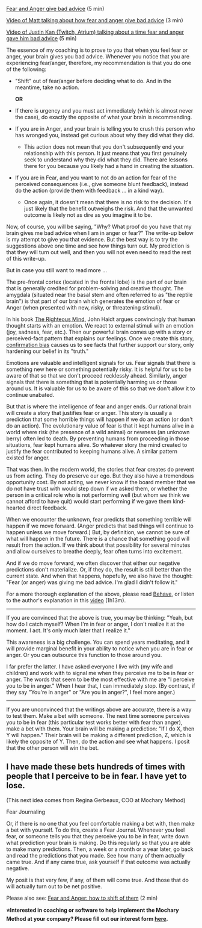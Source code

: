 [Fear and Anger give bad advice](https://docs.google.com/document/d/1sDWHUm6zwEGiPBQH2Ig6DDvVL-IEQSlfNeQnR2mhjmE/edit) (5 min)

[Video of Matt talking about how fear and anger give bad advice](https://www.loom.com/share/897f6aab5f474485a1764834e2108ce9) (3 min)

[Video of Justin Kan (Twitch, Atrium) talking about a time fear and anger gave him bad advice](https://youtu.be/f8Lxlirt3qE?t=84) (5 min)

The essence of my coaching is to prove to you that when you feel fear or anger, your brain gives you bad advice. Whenever you notice that you are experiencing fear/anger, therefore, my recommendation is that you do one of the following:

- "Shift" out of fear/anger before deciding what to do. And in the meantime, take no action.

  **OR**

- If there is urgency and you must act immediately (which is almost never the case), do exactly the opposite of what your brain is recommending.

- If you are in Anger, and your brain is telling you to crush this person who has wronged you, instead get curious about why they did what they did.

  - This action does not mean that you don't subsequently end your relationship with this person. It just means that you first genuinely seek to understand why they did what they did. There are lessons there for you because you likely had a hand in creating the situation.

- If you are in Fear, and you want to not do an action for fear of the perceived consequences (i.e., give someone blunt feedback), instead do the action (provide them with feedback ... in a kind way).

  - Once again, it doesn't mean that there is no risk to the decision. It's just likely that the benefit outweighs the risk. And that the unwanted outcome is likely not as dire as you imagine it to be.

Now, of course, you will be saying, "Why? What proof do you have that my brain gives me bad advice when I am in anger or fear?" The write-up below is my attempt to give you that evidence. But the best way is to try the suggestions above one time and see how things turn out. My prediction is that they will turn out well, and then you will not even need to read the rest of this write-up.

But in case you still want to read more ...

The pre-frontal cortex (located in the frontal lobe) is the part of our brain that is generally credited for problem-solving and creative thought. The amygdala (situated near the basal stem and often referred to as "the reptile brain") is that part of our brain which generates the emotion of fear or Anger (when presented with new, risky, or threatening stimuli).

In his book [The Righteous Mind](https://smile.amazon.com/Righteous-Mind-Divided-Politics-Religion/dp/0307455777/ref=sr_1_1?crid=2WHXK8E7987V2&keywords=the+righteous+mind&qid=1566517365&s=books&sprefix=the+righteous%2Cstripbooks%2C193&sr=1-1), John Haidt argues convincingly that human thought starts with an emotion. We react to external stimuli with an emotion (joy, sadness, fear, etc.). Then our powerful brain comes up with a story or perceived-fact pattern that explains our feelings. Once we create this story, [confirmation bias](https://en.wikipedia.org/wiki/Confirmation_bias) causes us to see facts that further support our story, only hardening our belief in its "truth."

Emotions are valuable and intelligent signals for us. Fear signals that there is something new here or something potentially risky. It is helpful for us to be aware of that so that we don't proceed recklessly ahead. Similarly, anger signals that there is something that is potentially harming us or those around us. It is valuable for us to be aware of this so that we don't allow it to continue unabated.

But that is where the intelligence of fear and anger ends. Our rational brain will create a story that justifies fear or anger. This story is usually a prediction that some horrible things will happen if we do an action (or don't do an action). The evolutionary value of fear is that it kept humans alive in a world where risk (the presence of a wild animal) or newness (an unknown berry) often led to death. By preventing humans from proceeding in those situations, fear kept humans alive. So whatever story the mind created to justify the fear contributed to keeping humans alive. A similar pattern existed for anger.

That was then. In the modern world, the stories that fear creates do prevent us from acting. They do preserve our ego. But they also have a tremendous opportunity cost. By not acting, we never know if the board member that we do not have trust with would step down if we asked them, or whether the person in a critical role who is not performing well (but whom we think we cannot afford to have quit) would start performing if we gave them kind-hearted direct feedback.

When we encounter the unknown, fear predicts that something terrible will happen if we move forward. (Anger predicts that bad things will continue to happen unless we move forward.) But, by definition, we cannot be sure of what will happen in the future. There is a chance that something good will result from the action. If we think about that possibility for several minutes and allow ourselves to breathe deeply, fear often turns into excitement.

And if we do move forward, we often discover that either our negative predictions don't materialize. Or, if they do, the result is still better than the current state. And when that happens, hopefully, we also have the thought: "Fear (or anger) was giving me bad advice. I'm glad I didn't follow it."

For a more thorough explanation of the above, please read [Behave](https://smile.amazon.com/Behave-Biology-Humans-Best-Worst/dp/0143110918/ref=sr_1_1?crid=92IEVVJPLIBQ&keywords=behave+robert+sapolsky&qid=1570469611&s=books&sprefix=behave%2Cstripbooks%2C201&sr=1-1), or listen to the author's explanation in this [video](https://www.youtube.com/watch?v=GRYcSuyLiJk) (1h13m).

---

If you are convinced that the above is true, you may be thinking: "Yeah, but how do I catch myself? When I'm in fear or anger, I don't realize it at the moment. I act. It's only much later that I realize it."

This awareness is a big challenge. You can spend years meditating, and it will provide marginal benefit in your ability to notice when you are in fear or anger. Or you can outsource this function to those around you.

I far prefer the latter. I have asked everyone I live with (my wife and children) and work with to signal me when they perceive me to be in fear or anger. The words that seem to be the most effective with me are "I perceive you to be in anger." When I hear that, I can immediately stop. (By contrast, if they say "You're in anger" or "Are you in anger?", I feel more anger.)

---

If you are unconvinced that the writings above are accurate, there is a way to test them. Make a bet with someone. The next time someone perceives you to be in fear (this particular test works better with fear than anger), make a bet with them. Your brain will be making a prediction: "If I do X, then Y will happen." Their brain will be making a different prediction, Z, which is likely the opposite of Y. Then, do the action and see what happens. I posit that the other person will win the bet.

## I have made these bets hundreds of times with people that I perceive to be in fear. I have yet to lose.

(This next idea comes from Regina Gerbeaux, COO at Mochary Method)

Fear Journaling

Or, if there is no one that you feel comfortable making a bet with, then make a bet with yourself. To do this, create a Fear Journal. Whenever you feel fear, or someone tells you that they perceive you to be in fear, write down what prediction your brain is making. Do this regularly so that you are able to make many predictions. Then, a week or a month or a year later, go back and read the predictions that you made. See how many of them actually came true. And if any came true, ask yourself if that outcome was actually negative.

My posit is that very few, if any, of them will come true. And those that do will actually turn out to be net positive.

Please also see: [Fear and Anger: how to shift of them](https://docs.google.com/document/d/15oh13eYxxIyQoOx3_6RQCWzA6ETkxYOV_gtYMeTeBKE/edit) (2 min)

**⭐Interested in coaching or software to help implement the Mochary Method at your company? Please fill out our interest form [here](https://mocharymethod.typeform.com/interest).**
